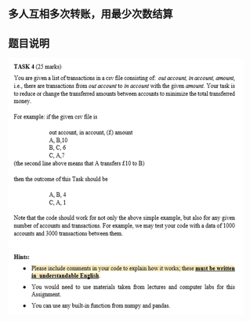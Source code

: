 ## 多人互相多次转账，用最少次数结算
## 题目说明
![](https://raw.githubusercontent.com/songsunny00/python-analysis/master/p-finance-examples/task1/question.png) 
